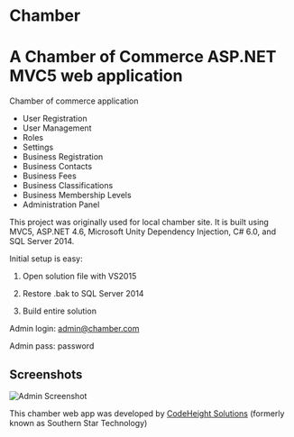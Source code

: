 # Chamber
A Chamber of Commerce ASP.NET MVC5 web application
=========

Chamber of commerce application

 - User Registration
 - User Management
 - Roles
 - Settings
 - Business Registration
 - Business Contacts
 - Business Fees
 - Business Classifications
 - Business Membership Levels
 - Administration Panel

This project was originally used for local chamber site.  It is built using MVC5, ASP.NET 4.6, Microsoft Unity Dependency Injection, C# 6.0, and SQL Server 2014.


Initial setup is easy:

1) Open solution file with VS2015

2) Restore .bak to SQL Server 2014

3) Build entire solution


Admin login:  admin@chamber.com

Admin pass:   password


## Screenshots ##

![Admin Screenshot](https://github.com/CodeHeight/Chamber/blob/master/Database/Admin.PNG)



This chamber web app was developed by [CodeHeight Solutions](http://www.codeheight.com) (formerly known as Southern Star Technology)
